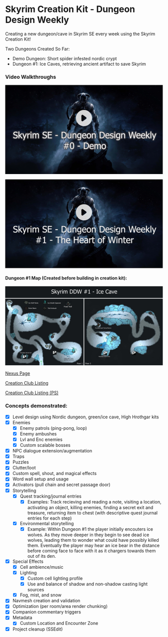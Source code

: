 # Skyrim Creation Kit - Dungeon Design Weekly

Creating a new dungeon/cave in Skyrim SE every week using the Skyrim Creation Kit!

Two Dungeons Created So Far:
- Demo Dungeon: Short spider infested nordic crypt
- Dungeon #1: Ice Caves, retrieving ancient artifact to save Skyrim

### Video Walkthroughs
[![Walkthrough Video of DDW Demo Dungeon](https://github.com/joedmartin/Skyrim-DDW/blob/master/Screenshots/DDWDemoVideoThumbnail.jpg?raw=true)](https://youtu.be/i0f6_9EhuYU)

[![Walkthrough Video of DDW Dungeon #1 - The Heart of Winter](https://github.com/joedmartin/Skyrim-DDW/blob/master/Screenshots/DDWVideo1Thumbnail.jpg?raw=true)](https://youtu.be/CPXUett1wCo)
#### Dungeon #1 Map (Created before building in creation kit):
![Dungeon #1 Map](https://github.com/joedmartin/Skyrim-DDW/blob/master/Screenshots/DDW1DungeonMap.jpg?raw=true)

[Nexus Page](https://www.nexusmods.com/skyrimspecialedition/mods/119713/)

[Creation Club Listing](https://creations.bethesda.net/en/skyrim/details/76240/Dungeon_Design_Weekly___Demo)

[Creation Club Listing (PS)](https://creations.bethesda.net/en/skyrim/details/76237/Dungeon_Design_Weekly___Demo_PS)

### Concepts demonstrated:
- [X] Level design using Nordic dungeon, green/ice cave, High Hrothgar kits
- [X] Enemies
  - [X] Enemy patrols (ping-pong, loop)
  - [X] Enemy ambushes
  - [X] Lvl and Enc enemies
  - [X] Custom scalable bosses
- [X] NPC dialogue extension/augmentation
- [X] Traps
- [X] Puzzles
- [X] Clutter/loot
- [X] Custom spell, shout, and magical effects
- [X] Word wall setup and usage
- [X] Activators (pull chain and secret passage door)
- [X] Storytelling
  - [X] Quest tracking/journal entries
    - [X] Examples: Track recieving and reading a note, visiting a location, activating an object, killing enemies, finding a secret exit and treasure, returning item to chest (with descriptive quest journal entries for each step)
  - [X] Environmental storytelling
    - [X] Example: Within Dungeon #1 the player initially encouters ice wolves. As they move deeper in they begin to see dead ice wolves, leading them to wonder what could have possibly killed them. Eventually the player may hear an ice bear in the distance before coming face to face with it as it chargers towards them out of its den.
- [X] Special Effects
  - [X] Cell ambience/music
  - [X] Lighting
    - [X] Custom cell lighting profile
    - [X] Use and balance of shadow and non-shadow casting light sources
  - [X] Fog, mist, and snow
- [X] Navmesh creation and validation
- [X] Optimization (per room/area render chunking)
- [X] Companion commentary triggers
- [X] Metadata
  - [X] Custom Location and Encounter Zone
- [X] Project cleanup (SSEdit)
